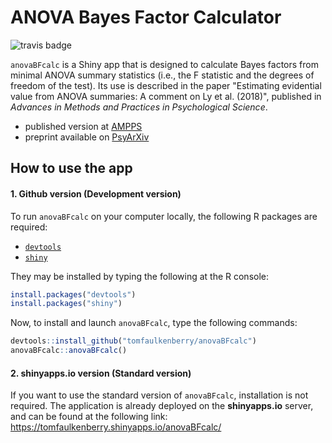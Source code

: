 # ANOVA Bayes Factor Calculator

![travis badge](https://travis-ci.org/tomfaulkenberry/anovaBFcalc.svg?branch=master)

`anovaBFcalc` is a Shiny app that is designed to calculate Bayes factors from minimal ANOVA summary statistics (i.e., the F statistic and the degrees of freedom of the test).  Its use is described in the paper "Estimating evidential value from ANOVA summaries: A comment on Ly et al. (2018)", published in *Advances in Methods and Practices in Psychological Science*. 

- published version at [AMPPS](https://journals.sagepub.com/doi/10.1177/2515245919872960)
- preprint available on [PsyArXiv](https://psyarxiv.com/35wyv/)

## How to use the app

#### 1\. Github version (Development version)

To run `anovaBFcalc` on your computer locally, the following R packages are required:

  - [`devtools`](https://cran.r-project.org/web/packages/devtools/devtools.pdf)
  - [`shiny`](https://cran.r-project.org/web/packages/shiny/shiny.pdf)

They may be installed by typing the following at the R console:

``` r
install.packages("devtools")
install.packages("shiny")
```

Now, to install and launch `anovaBFcalc`, type the following commands:

``` r
devtools::install_github("tomfaulkenberry/anovaBFcalc")
anovaBFcalc::anovaBFcalc()
```

#### 2\. shinyapps.io version (Standard version)

If you want to use the standard version of `anovaBFcalc`, installation is
not required. The application is already deployed on the **shinyapps.io** server, 
and can be found at the following link: https://tomfaulkenberry.shinyapps.io/anovaBFcalc/


